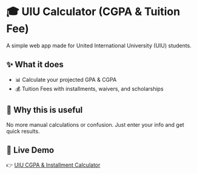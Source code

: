 # 🎓 UIU Calculator (CGPA & Tuition Fee)

A simple web app made for United International University (UIU) students.  

## ✨ What it does
- 📊 Calculate your projected GPA & CGPA  
- 💰 Tuition Fees with installments, waivers, and scholarships  

## 🚀 Why this is useful
No more manual calculations or confusion. Just enter your info and get quick results.  

## 🔗 Live Demo
👉 [UIU CGPA & Installment Calculator](https://prognerds.github.io/uiucalculator)  